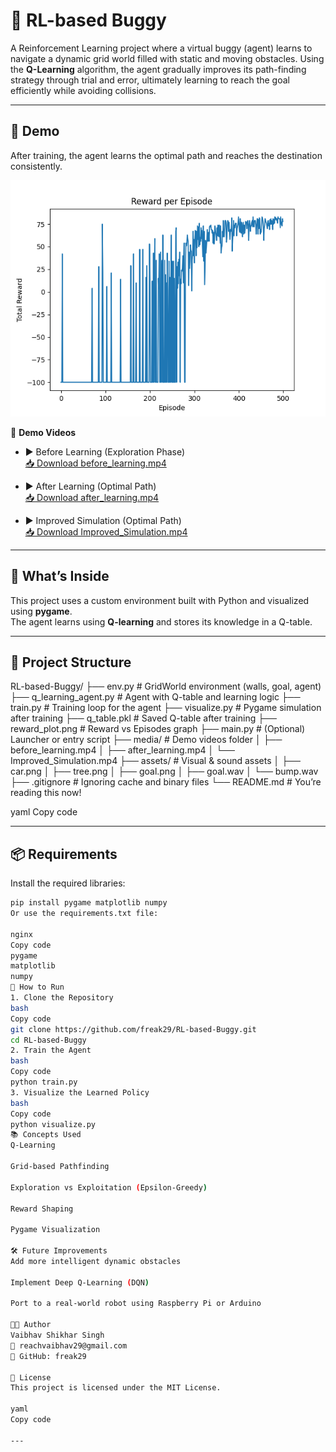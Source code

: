 # 🤖 RL-based Buggy

A Reinforcement Learning project where a virtual buggy (agent) learns to navigate a dynamic grid world filled with static and moving obstacles. Using the **Q-Learning** algorithm, the agent gradually improves its path-finding strategy through trial and error, ultimately learning to reach the goal efficiently while avoiding collisions.

---

## 🚀 Demo

After training, the agent learns the optimal path and reaches the destination consistently.

![Reward Plot](reward_plot.png)

🎥 **Demo Videos**

- ▶️ Before Learning (Exploration Phase)  
  [📥 Download before_learning.mp4](media/before_learning.mp4)

- ▶️ After Learning (Optimal Path)  
  [📥 Download after_learning.mp4](media/after_learning.mp4)

- ▶️ Improved Simulation (Optimal Path)  
  [📥 Download Improved_Simulation.mp4](media/Improved_Simulation.mp4)

---

## 🧠 What’s Inside

This project uses a custom environment built with Python and visualized using **pygame**.  
The agent learns using **Q-learning** and stores its knowledge in a Q-table.

---

## 📁 Project Structure

RL-based-Buggy/
├── env.py # GridWorld environment (walls, goal, agent)
├── q_learning_agent.py # Agent with Q-table and learning logic
├── train.py # Training loop for the agent
├── visualize.py # Pygame simulation after training
├── q_table.pkl # Saved Q-table after training
├── reward_plot.png # Reward vs Episodes graph
├── main.py # (Optional) Launcher or entry script
├── media/ # Demo videos folder
│ ├── before_learning.mp4
│ ├── after_learning.mp4
│ └── Improved_Simulation.mp4
├── assets/ # Visual & sound assets
│ ├── car.png
│ ├── tree.png
│ ├── goal.png
│ ├── goal.wav
│ └── bump.wav
├── .gitignore # Ignoring cache and binary files
└── README.md # You’re reading this now!

yaml
Copy code

---

## 📦 Requirements

Install the required libraries:

```bash
pip install pygame matplotlib numpy
Or use the requirements.txt file:

nginx
Copy code
pygame
matplotlib
numpy
🏁 How to Run
1. Clone the Repository
bash
Copy code
git clone https://github.com/freak29/RL-based-Buggy.git
cd RL-based-Buggy
2. Train the Agent
bash
Copy code
python train.py
3. Visualize the Learned Policy
bash
Copy code
python visualize.py
📚 Concepts Used
Q-Learning

Grid-based Pathfinding

Exploration vs Exploitation (Epsilon-Greedy)

Reward Shaping

Pygame Visualization

🛠️ Future Improvements
Add more intelligent dynamic obstacles

Implement Deep Q-Learning (DQN)

Port to a real-world robot using Raspberry Pi or Arduino

🧑‍💻 Author
Vaibhav Shikhar Singh
📧 reachvaibhav29@gmail.com
🔗 GitHub: freak29

📄 License
This project is licensed under the MIT License.

yaml
Copy code

---
